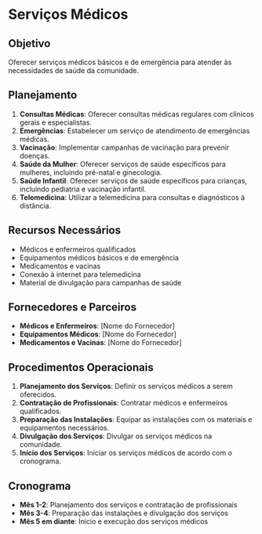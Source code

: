 
# Serviços Médicos

## Objetivo
Oferecer serviços médicos básicos e de emergência para atender às necessidades de saúde da comunidade.

## Planejamento
1. **Consultas Médicas**: Oferecer consultas médicas regulares com clínicos gerais e especialistas.
2. **Emergências**: Estabelecer um serviço de atendimento de emergências médicas.
3. **Vacinação**: Implementar campanhas de vacinação para prevenir doenças.
4. **Saúde da Mulher**: Oferecer serviços de saúde específicos para mulheres, incluindo pré-natal e ginecologia.
5. **Saúde Infantil**: Oferecer serviços de saúde específicos para crianças, incluindo pediatria e vacinação infantil.
6. **Telemedicina**: Utilizar a telemedicina para consultas e diagnósticos à distância.

## Recursos Necessários
- Médicos e enfermeiros qualificados
- Equipamentos médicos básicos e de emergência
- Medicamentos e vacinas
- Conexão à internet para telemedicina
- Material de divulgação para campanhas de saúde

## Fornecedores e Parceiros
- **Médicos e Enfermeiros**: [Nome do Fornecedor]
- **Equipamentos Médicos**: [Nome do Fornecedor]
- **Medicamentos e Vacinas**: [Nome do Fornecedor]

## Procedimentos Operacionais
1. **Planejamento dos Serviços**: Definir os serviços médicos a serem oferecidos.
2. **Contratação de Profissionais**: Contratar médicos e enfermeiros qualificados.
3. **Preparação das Instalações**: Equipar as instalações com os materiais e equipamentos necessários.
4. **Divulgação dos Serviços**: Divulgar os serviços médicos na comunidade.
5. **Início dos Serviços**: Iniciar os serviços médicos de acordo com o cronograma.

## Cronograma
- **Mês 1-2**: Planejamento dos serviços e contratação de profissionais
- **Mês 3-4**: Preparação das instalações e divulgação dos serviços
- **Mês 5 em diante**: Início e execução dos serviços médicos
